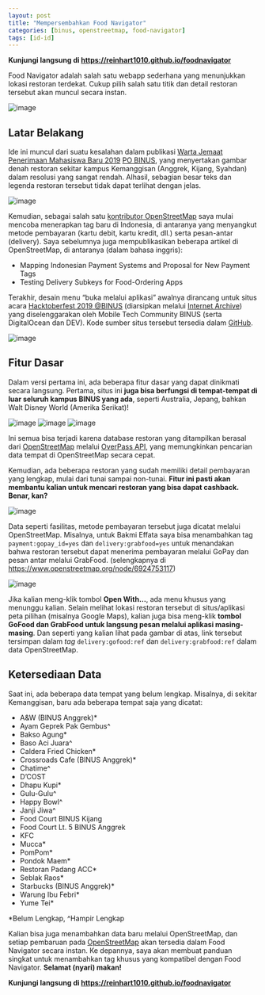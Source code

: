 ```yaml
---
layout: post
title: "Mempersembahkan Food Navigator"
categories: [binus, openstreetmap, food-navigator]
tags: [id-id]
---
```


**Kunjungi langsung di <https://reinhart1010.github.io/foodnavigator>**

Food Navigator adalah salah satu webapp sederhana yang menunjukkan lokasi restoran terdekat. Cukup pilih salah satu titik dan detail restoran tersebut akan muncul secara instan. 

![image](https://user-images.githubusercontent.com/17312341/70808403-319ec000-1df2-11ea-9016-da62adc756c4.png)

## Latar Belakang
Ide ini muncul dari suatu kesalahan dalam publikasi [Warta Jemaat Penerimaan Mahasiswa Baru 2019](https://drive.google.com/file/d/166TokJAsSh4MXmaX1VmHaL1Zvtosft8w/view) [PO BINUS](http://scdc.binus.ac.id/po), yang menyertakan gambar denah restoran sekitar kampus Kemanggisan (Anggrek, Kijang, Syahdan) dalam resolusi yang sangat rendah. Alhasil, sebagian besar teks dan legenda restoran tersebut tidak dapat terlihat dengan jelas.

![image](https://user-images.githubusercontent.com/17312341/70808436-43806300-1df2-11ea-9584-35a94998a13a.png)

Kemudian, sebagai salah satu [kontributor OpenStreetMap](https://www.openstreetmap.org/user/Reinhart%20Previano) saya mulai mencoba menerapkan tag baru di Indonesia, di antaranya yang menyangkut metode pembayaran (kartu debit, kartu kredit, dll.) serta pesan-antar (delivery). Saya sebelumnya juga mempublikasikan beberapa artikel di OpenStreetMap, di antaranya (dalam bahasa inggris):

+ Mapping Indonesian Payment Systems and Proposal for New Payment Tags
+ Testing Delivery Subkeys for Food-Ordering Apps

Terakhir, desain menu “buka melalui aplikasi” awalnya dirancang untuk situs acara [Hacktoberfest 2019 @BINUS](https://web.archive.org/web/20191030053755/https://hacktoberfest.mtcbin.us/) (diarsipkan melalui [Internet Archive](https://www.archive.org/)) yang diselenggarakan oleh Mobile Tech Community BINUS (serta DigitalOcean dan DEV). Kode sumber situs tersebut tersedia dalam [GitHub](https://web.archive.org/web/20191030053755/https://hacktoberfest.mtcbin.us/).

![image](https://user-images.githubusercontent.com/17312341/70808624-a96cea80-1df2-11ea-808c-8831ccc000ad.png)

## Fitur Dasar
Dalam versi pertama ini, ada beberapa fitur dasar yang dapat dinikmati secara langsung. Pertama, situs ini **juga bisa berfungsi di tempat-tempat di luar seluruh kampus BINUS yang ada**, seperti Australia, Jepang, bahkan Walt Disney World (Amerika Serikat)!

![image](https://user-images.githubusercontent.com/17312341/70808669-bf7aab00-1df2-11ea-85ca-9e5de20a28c6.png)
![image](https://user-images.githubusercontent.com/17312341/70808675-c86b7c80-1df2-11ea-9625-287232205397.png)
![image](https://user-images.githubusercontent.com/17312341/70808687-cbff0380-1df2-11ea-9f15-a5d812083f72.png)

Ini semua bisa terjadi karena database restoran yang ditampilkan berasal dari [OpenStreetMap](https://www.openstreetmap.org) melalui [OverPass API](http://overpass-api.de/), yang memungkinkan pencarian data tempat di OpenStreetMap secara cepat.

Kemudian, ada beberapa restoran yang sudah memiliki detail pembayaran yang lengkap, mulai dari tunai sampai non-tunai. **Fitur ini pasti akan membantu kalian untuk mencari restoran yang bisa dapat cashback. Benar, kan?**

![image](https://user-images.githubusercontent.com/17312341/70808781-fea8fc00-1df2-11ea-83c0-a615adeabb51.png)

Data seperti fasilitas, metode pembayaran tersebut juga dicatat melalui OpenStreetMap. Misalnya, untuk Bakmi Effata saya bisa menambahkan tag `payment:gopay_id=yes` dan `delivery:grabfood=yes` untuk menandakan bahwa restoran tersebut dapat menerima pembayaran melalui GoPay dan pesan antar melalui GrabFood. (selengkapnya di https://www.openstreetmap.org/node/6924753117)

![image](https://user-images.githubusercontent.com/17312341/70808806-0d8fae80-1df3-11ea-8a38-41b64e218fa8.png)

Jika kalian meng-klik tombol **Open With…**, ada menu khusus yang menunggu kalian. Selain melihat lokasi restoran tersebut di situs/aplikasi peta pilihan (misalnya Google Maps), kalian juga bisa meng-klik **tombol GoFood dan GrabFood untuk langsung pesan melalui aplikasi masing-masing**. Dan seperti yang kalian lihat pada gambar di atas, link tersebut tersimpan dalam *tag* `delivery:gofood:ref` dan `delivery:grabfood:ref` dalam data OpenStreetMap.

## Ketersediaan Data
Saat ini, ada beberapa data tempat yang belum lengkap. Misalnya, di sekitar Kemanggisan, baru ada beberapa tempat saja yang dicatat:

+ A&W (BINUS Anggrek)*
+ Ayam Geprek Pak Gembus^
+ Bakso Agung*
+ Baso Aci Juara^
+ Caldera Fried Chicken*
+ Crossroads Cafe (BINUS Anggrek)*
+ Chatime^
+ D’COST
+ Dhapu Kupi*
+ Gulu-Gulu^
+ Happy Bowl^
+ Janji Jiwa^
+ Food Court BINUS Kijang
+ Food Court Lt. 5 BINUS Anggrek
+ KFC
+ Mucca*
+ PomPom*
+ Pondok Maem*
+ Restoran Padang ACC*
+ Seblak Raos*
+ Starbucks (BINUS Anggrek)*
+ Warung Ibu Febri*
+ Yume Tei*

*Belum Lengkap, ^Hampir Lengkap

Kalian bisa juga menambahkan data baru melalui OpenStreetMap, dan setiap pembaruan pada [OpenStreetMap](https://www.openstreetmap.org) akan tersedia dalam Food Navigator secara instan. Ke depannya, saya akan membuat panduan singkat untuk menambahkan tag khusus yang kompatibel dengan Food Navigator. **Selamat (nyari) makan!**

**Kunjungi langsung di <https://reinhart1010.github.io/foodnavigator>**
